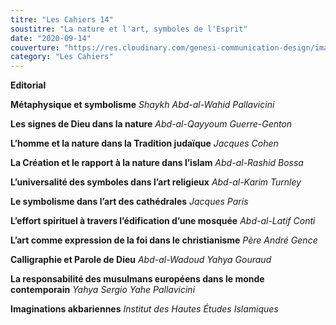 ```yaml
---
titre: "Les Cahiers 14"
soustitre: "La nature et l'art, symboles de l'Esprit"
date: "2020-09-14"
couverture: "https://res.cloudinary.com/genesi-communication-design/image/upload/v1606125409/ihei/couvertures/c14_xjdd7z.jpg"
category: "Les Cahiers"
---
```



**Editorial**

**Métaphysique et symbolisme**
*Shaykh Abd-al-Wahid Pallavicini*

**Les signes de Dieu dans la nature**
*Abd-al-Qayyoum Guerre-Genton*

**L’homme et la nature dans la Tradition judaïque**
*Jacques Cohen*

**La Création et le rapport à la nature dans l’islam**
*Abd-al-Rashid Bossa*

**L’universalité des symboles dans l’art religieux**
*Abd-al-Karim Turnley*

**Le symbolisme dans l’art des cathédrales**
*Jacques Paris*

**L’effort spirituel à travers l’édification d’une mosquée**
*Abd-al-Latif Conti*

**L’art comme expression de la foi dans le christianisme**
*Père André Gence*

**Calligraphie et Parole de Dieu**
*Abd-al-Wadoud Yahya Gouraud*

**La responsabilité des musulmans européens dans le monde contemporain**
*Yahya Sergio Yahe Pallavicini*

**Imaginations akbariennes**
*Institut des Hautes Études Islamiques*
